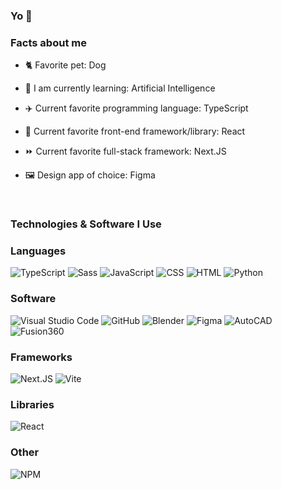 ### Yo 👋

### Facts about me

- 🐈 Favorite pet: Dog

- 📖 I am currently learning: Artificial Intelligence
- ✈️ Current favorite programming language: TypeScript
- 🏢 Current favorite front-end framework/library: React
- ⏩ Current favorite full-stack framework: Next.JS
- 🖼️ Design app of choice: Figma

<br/>

### Technologies & Software I Use

### Languages
![TypeScript](https://img.shields.io/badge/TypeScript-007ACC?style=for-the-badge&logo=typescript&logoColor=white)
![Sass](https://img.shields.io/badge/Sass-CC6699?style=for-the-badge&logo=sass&logoColor=white)
![JavaScript](https://img.shields.io/badge/JavaScript-323330?style=for-the-badge&logo=javascript&logoColor=F7DF1E)
![CSS](https://img.shields.io/badge/CSS3-1572B6?style=for-the-badge&logo=css3&logoColor=white)
![HTML](https://img.shields.io/badge/HTML5-E34F26?style=for-the-badge&logo=html5&logoColor=white)
![Python](https://img.shields.io/badge/python-blue?style=for-the-badge&logo=python&logoColor=white)

### Software
![Visual Studio Code](https://img.shields.io/badge/Visual_Studio_Code-0078D4?style=for-the-badge&logo=visual%20studio%20code&logoColor=white)
![GitHub](https://img.shields.io/badge/GitHub-100000?style=for-the-badge&logo=github&logoColor=white)
![Blender](https://img.shields.io/badge/blender-%23F5792A.svg?style=for-the-badge&logo=blender&logoColor=white)
![Figma](https://img.shields.io/badge/Figma-F24E1E?style=for-the-badge&logo=figma&logoColor=white)
![AutoCAD](https://img.shields.io/badge/autocad-orange?style=for-the-badge&logo=autodesk&logoColor=white)
![Fusion360](https://img.shields.io/badge/fusion360-orange?style=for-the-badge&logo=autodesk&logoColor=white)

### Frameworks
![Next.JS](https://img.shields.io/badge/next%20js-000000?style=for-the-badge&logo=nextdotjs&logoColor=white)
![Vite](https://img.shields.io/badge/Vite-B73BFE?style=for-the-badge&logo=vite&logoColor=FFD62E)

### Libraries

![React](https://img.shields.io/badge/React-20232A?style=for-the-badge&logo=react&logoColor=61DAFB)

### Other
![NPM](https://img.shields.io/badge/npm-CB3837?style=for-the-badge&logo=npm&logoColor=white)
